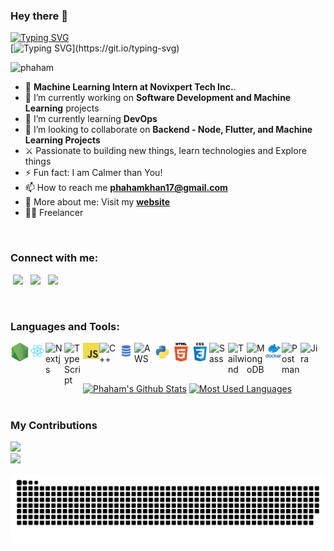 <!-- ### Hi there 👋 -->
### Hey there :wave:

[![Typing SVG](https://readme-typing-svg.herokuapp.com?color=%2336BCF7&lines=This+is+Phaham+Khan)](https://git.io/typing-svg)  
[![Typing SVG](https://readme-typing-svg.herokuapp.com?color=%2336BCF7&lines=A+passionate+Full+Stack+Developer+(+Node+,+React+,+Next+,+AWS))](https://git.io/typing-svg)

<!--###### Glad to see you here :heart: -->
<p align="left"> <img src="https://komarev.com/ghpvc/?username=phaham&label=Views&color=blue&style=plastic" alt="phaham" /> </p>

<!-- - 🛰Yeah I am a Explorer 🛫 in Learning  -->
- 🏢 **Machine Learning Intern at Novixpert Tech Inc.**.
- 🔭 I’m currently working on **Software Development and Machine Learning** projects
- 🌱 I’m currently learning **DevOps**
- 👯 I’m looking to collaborate on **Backend - Node, Flutter, and Machine Learning Projects**
- ⚔️ Passionate to building new things, learn technologies and Explore things 
- ⚡ Fun fact: I am Calmer than You!
- 📫 How to reach me **phahamkhan17@gmail.com**
- 🙋‍ More about me: Visit my **[website](https://phaham.netlify.app/)**
- 👨‍💻 Freelancer

<!-- - 💬 Ask me about ... -->
<!-- - 📫 How to reach me:  -->
<!-- 
### Talk with me, I am kinda awesome:
[<img align="left" alt="holisitc_developer | LinkedIn" width="22px" src="https://cdn.jsdelivr.net/npm/simple-icons@v3/icons/linkedin.svg" />][linkedin]
 -->
<br>

### Connect with me:
<p align='left'>
&nbsp;<a href="https://twitter.com/KhanPhaham"><img height="30" src="https://github.com/WaylonWalker/WaylonWalker/blob/main/icon/twitter.png?raw=true"></a>&nbsp;&nbsp;
<a href="https://www.linkedin.com/in/phaham"><img height="30" src="https://github.com/WaylonWalker/WaylonWalker/blob/main/icon/linkedin.png?raw=true"></a>&nbsp;&nbsp;
 <a href="https://phaham.netlify.app/#home"><img height="30" src="https://dz8fbjd9gwp2s.cloudfront.net/logos/644a0515e4b062410b4e9f3b.png?v=5"></a>
</p>

<br>

<!-- ## <img src="https://media.giphy.com/media/iY8CRBdQXODJSCERIr/giphy.gif" width="30px"> Languages and Tools: -->
### Languages and Tools:
<p align='left' max-width='600px'>
<img align="left" alt="Node.js" width="30px" src="https://raw.githubusercontent.com/github/explore/80688e429a7d4ef2fca1e82350fe8e3517d3494d/topics/nodejs/nodejs.png" />
<img align="left" alt="React" width="26px" src="https://raw.githubusercontent.com/github/explore/80688e429a7d4ef2fca1e82350fe8e3517d3494d/topics/react/react.png" />
<img align="left" alt="Nextjs" width="30px" src="https://img.icons8.com/?size=100&id=20906&format=png&color=000000"/>
<img align="left" alt="TypeScript" width="30px" src="https://img.icons8.com/?size=100&id=nCj4PvnCO0tZ&format=png&color=000000" />
<img align="left" alt="JavaScript" width="26px" src="https://raw.githubusercontent.com/github/explore/80688e429a7d4ef2fca1e82350fe8e3517d3494d/topics/javascript/javascript.png" />
<img align="left" alt="C++" width="30px" src="https://img.icons8.com/color/48/000000/c-plus-plus-logo.png" />
<img align="left" alt="SQL" width="26px" src="https://raw.githubusercontent.com/github/explore/80688e429a7d4ef2fca1e82350fe8e3517d3494d/topics/sql/sql.png" />
<img align="left" alt="AWS" width="30px" src="https://img.icons8.com/?size=100&id=MWiBjkuHeMVq&format=png&color=000000"/>
<img align="left" alt="python" width="30px" src="https://raw.githubusercontent.com/github/explore/80688e429a7d4ef2fca1e82350fe8e3517d3494d/topics/python/python.png" />
<img align="left" alt="HTML5" width="30px" src="https://raw.githubusercontent.com/github/explore/80688e429a7d4ef2fca1e82350fe8e3517d3494d/topics/html/html.png" />
<img align="left" alt="CSS3" width="30px" src="https://raw.githubusercontent.com/github/explore/80688e429a7d4ef2fca1e82350fe8e3517d3494d/topics/css/css.png" />
<img align="left" alt="Sass" width="30px" src="https://www.svgrepo.com/show/354310/sass.svg" />
<img align="left" alt="Tailwind" width="30px" src="https://www.svgrepo.com/show/374118/tailwind.svg" />
<img align="left" alt="MongoDB" width="30px" src="https://www.svgrepo.com/show/354090/mongodb.svg" />
<img align="left" alt="Docker" width="26px" src="https://raw.githubusercontent.com/github/explore/80688e429a7d4ef2fca1e82350fe8e3517d3494d/topics/docker/docker.png" />
<img align="left" alt="Postman" width="30px" src="https://www.svgrepo.com/show/354202/postman-icon.svg" />
<img align="left" alt="Jira" width="30px" src="https://www.svgrepo.com/show/353935/jira.svg" />
</p>
<!-- <img align="left" alt="flask" width="26px" src="https://raw.githubusercontent.com/github/explore/80688e429a7d4ef2fca1e82350fe8e3517d3494d/topics/flask/flask.png" /> -->
<!-- <img align="left" alt="postgreSQL" width="26px" src="https://raw.githubusercontent.com/github/explore/80688e429a7d4ef2fca1e82350fe8e3517d3494d/topics/postgresql/postgresql.png" />-->
<!-- <img align="left" alt="Terminal" width="26px" src="https://raw.githubusercontent.com/github/explore/80688e429a7d4ef2fca1e82350fe8e3517d3494d/topics/terminal/terminal.png" />-->
<br/>
<br/>
<!--<p>
    <a href="https://github.com/Phaham/github-readme-streak-stats">
        <img title="🔥 Get streak stats for your profile at git.io/streak-stats" alt="Phaham's streak" src="https://github-readme-streak-stats.herokuapp.com/?user=Phaham&theme=black-ice&&show_icons=true&border_color=444&hide_border=true&stroke=0000&background=060A0CD0"/>
    </a>
</p> -->

<p align='left'>
  <br/>
   <a href="https://github.com/Phaham/github-readme-stats"><img alt="Phaham's Github Stats" src="https://github-readme-stats.vercel.app/api?username=Phaham&show_icons=true&count_private=true&theme=react&bg_color=0D1117&border_color=444"  height="165"/></a>
  <a href="https://github.com/Phaham/github-readme-stats"><img align 'right' alt="Most Used Languages" src="https://github-readme-stats.vercel.app/api/top-langs/?username=Phaham&langs_count=8&count_private=true&theme=react&layout=compact&border_color=444&bg_color=0D1117" height="165"/></a>
  <br/>
<br/>
</p>

### My Contributions
<p align="left">
 <a href="https://git.io/streak-stats" align="middle">
    <img src="http://streak-stats.demolab.com?user=phaham&theme=react&background=0d1117&border=666">
  </a>
<!--      <a href="https://github.com/Phaham/github-readme-streak-stats">
        <img title="🔥 Get streak stats for your profile at git.io/streak-stats" alt="Phaham's streak" src="https://github-readme-streak-stats.herokuapp.com/?user=Phaham&theme=black-ice&&show_icons=true&border_color=444&hide_border=true&stroke=0000&background=060A0CD0"/>
    </a> -->
<!--  <img src="https://streak-stats.demolab.com?user=phaham&theme=tokyonight&hide_border=true" alt="phaham's GitHub Stats" /> -->
 <br>
   <a href="https://github.com/phaham/github-readme-activity-graph">
    <img src="https://github-readme-activity-graph.vercel.app/graph?username=phaham&theme=react-dark&hide_border=true">
  </a>
</p>

<p align="left">
  <img  src="https://raw.githubusercontent.com/Elanza-48/Elanza-48/main/resources/img/github-contribution-grid-snake.svg" alt="example" />
</p>


<!-- [linkedin]: https://www.linkedin.com/in/phaham-khan-3472a9202/
[portfolio]: https://phaham.github.io/resume/ -->
